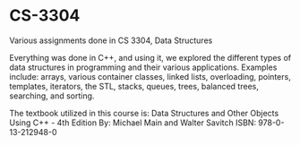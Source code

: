 # CS-3304
Various assignments done in CS 3304, Data Structures

Everything was done in C++, and using it, we explored the different types of data structures in
programming and their various applications. Examples include: arrays, various container classes, linked lists, overloading,
pointers, templates, iterators, the STL, stacks, queues, trees, balanced trees, searching, and sorting.

The textbook utilized in this course is:
Data Structures and Other Objects Using C++ - 4th Edition
By: Michael Main and Walter Savitch
ISBN: 978-0-13-212948-0
